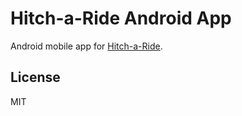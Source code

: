 # Hitch-a-Ride Android App
Android mobile app for [Hitch-a-Ride](https://github.com/btford/hitch-a-ride).

## License
MIT
